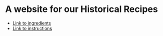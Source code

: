 # A website for our Historical Recipes
* [Link to ingredients](ingredients.md)
* [Link to instructions](instructions.txt)

